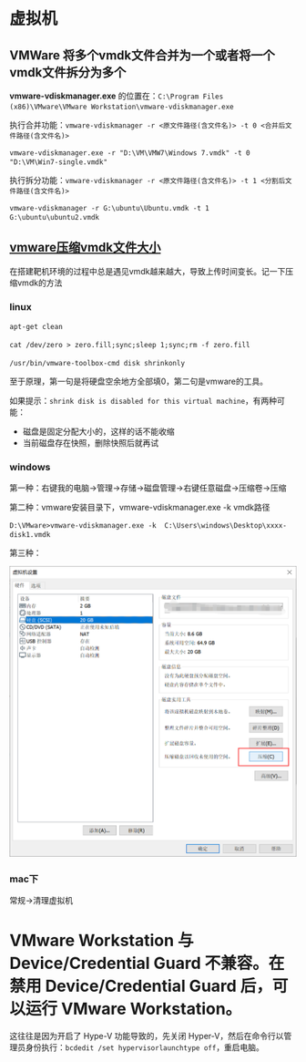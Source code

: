# 虚拟机

## VMWare 将多个vmdk文件合并为一个或者将一个vmdk文件拆分为多个

**vmware-vdiskmanager.exe** 的位置在：`C:\Program Files (x86)\VMware\VMware Workstation\vmware-vdiskmanager.exe`

执行合并功能：`vmware-vdiskmanager -r <原文件路径(含文件名)> -t 0 <合并后文件路径(含文件名)>`

```
vmware-vdiskmanager.exe -r "D:\VM\VMW7\Windows 7.vmdk" -t 0 "D:\VM\Win7-single.vmdk"
```

执行拆分功能：`vmware-vdiskmanager -r <原文件路径(含文件名)> -t 1 <分割后文件路径(含文件名)>`

```
vmware-vdiskmanager -r G:\ubuntu\Ubuntu.vmdk -t 1 G:\ubuntu\ubuntu2.vmdk
```



## [vmware压缩vmdk文件大小](https://www.cnblogs.com/kagari/p/12010147.html)             

在搭建靶机环境的过程中总是遇见vmdk越来越大，导致上传时间变长。记一下压缩vmdk的方法

### linux

```
apt-get clean

cat /dev/zero > zero.fill;sync;sleep 1;sync;rm -f zero.fill

/usr/bin/vmware-toolbox-cmd disk shrinkonly
```

至于原理，第一句是将硬盘空余地方全部填0，第二句是vmware的工具。

如果提示：`shrink disk is disabled for this virtual machine`，有两种可能：

- 磁盘是固定分配大小的，这样的话不能收缩
- 当前磁盘存在快照，删除快照后就再试

### windows

第一种：右键我的电脑->管理->存储->磁盘管理->右键任意磁盘->压缩卷->压缩

第二种：vmware安装目录下，vmware-vdiskmanager.exe -k vmdk路径

```
D:\VMware>vmware-vdiskmanager.exe -k  C:\Users\windows\Desktop\xxxx-disk1.vmdk
```

第三种：

![img](./virtual-machine.assets/1309874-20191224175352134-1105705161.png)

### mac下 

常规->清理虚拟机

# VMware Workstation 与 Device/Credential Guard 不兼容。在禁用 Device/Credential Guard 后，可以运行 VMware Workstation。

这往往是因为开启了 Hype-V 功能导致的，先关闭 Hyper-V，然后在命令行以管理员身份执行：`bcdedit /set hypervisorlaunchtype off`，重启电脑。
